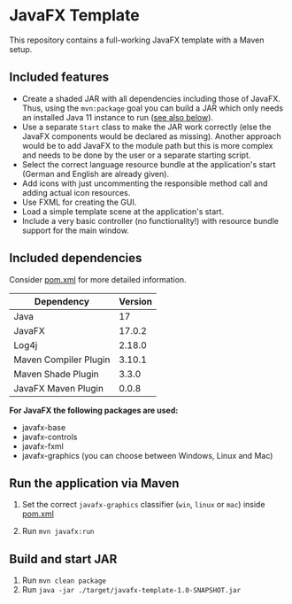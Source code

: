 JavaFX Template
===============

This repository contains a full-working JavaFX template with a Maven setup.

## Included features

* Create a shaded JAR with all dependencies including those of JavaFX. Thus, using the `mvn:package` goal you can build 
  a JAR which only needs an installed Java 11 instance to run ([see also below](#build-and-start-jar)).
* Use a separate `Start` class to make the JAR work correctly (else the JavaFX components would be declared as missing).
  Another approach would be to add JavaFX to the module path but this is more complex and needs to be done by the user
  or a separate starting script.
* Select the correct language resource bundle at the application's start (German and English are already given).
* Add icons with just uncommenting the responsible method call and adding actual icon resources.
* Use FXML for creating the GUI.
* Load a simple template scene at the application's start.
* Include a very basic controller (no functionality!) with resource bundle support for the main window.

## Included dependencies

Consider [pom.xml](pom.xml) for more detailed information.

| Dependency            | Version |
|-----------------------|---------|
| Java                  | 17      |
| JavaFX                | 17.0.2  |
| Log4j                 | 2.18.0  |
| Maven Compiler Plugin | 3.10.1  |
| Maven Shade Plugin    | 3.3.0   |
| JavaFX Maven Plugin   | 0.0.8   |

__For JavaFX the following packages are used:__

* javafx-base
* javafx-controls
* javafx-fxml
* javafx-graphics (you can choose between Windows, Linux and Mac)

## Run the application via Maven

1. Set the correct `javafx-graphics` classifier (`win`, `linux` or `mac`) inside [pom.xml](pom.xml)

2. Run `mvn javafx:run`

## Build and start JAR

1. Run `mvn clean package`
2. Run `java -jar ./target/javafx-template-1.0-SNAPSHOT.jar`